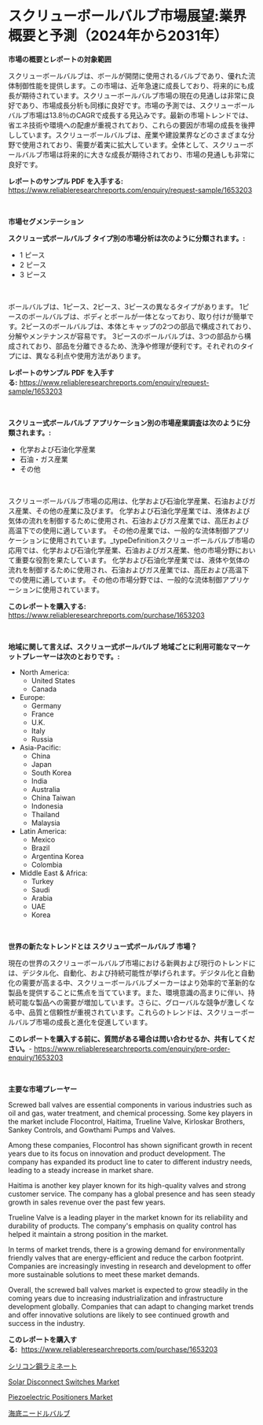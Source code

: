 <p><h1>スクリューボールバルブ市場展望:業界概要と予測（2024年から2031年）</h1></p><p><strong>市場の概要とレポートの対象範囲</strong></p>
<p><p>スクリューボールバルブは、ボールが開閉に使用されるバルブであり、優れた流体制御性能を提供します。この市場は、近年急速に成長しており、将来的にも成長が期待されています。スクリューボールバルブ市場の現在の見通しは非常に良好であり、市場成長分析も同様に良好です。市場の予測では、スクリューボールバルブ市場は13.8％のCAGRで成長する見込みです。最新の市場トレンドでは、省エネ技術や環境への配慮が重視されており、これらの要因が市場の成長を後押ししています。スクリューボールバルブは、産業や建設業界などのさまざまな分野で使用されており、需要が着実に拡大しています。全体として、スクリューボールバルブ市場は将来的に大きな成長が期待されており、市場の見通しも非常に良好です。</p></p>
<p><strong>レポートのサンプル PDF を入手する:</strong> <a href="https://www.reliableresearchreports.com/enquiry/request-sample/1653203">https://www.reliableresearchreports.com/enquiry/request-sample/1653203</a></p>
<p>&nbsp;</p>
<p><strong>市場セグメンテーション</strong></p>
<p><strong>スクリュー式ボールバルブ タイプ別の市場分析は次のように分類されます。:</strong></p>
<p><ul><li>1 ピース</li><li>2 ピース</li><li>3 ピース</li></ul></p>
<p>&nbsp;</p>
<p><p>ボールバルブは、1ピース、2ピース、3ピースの異なるタイプがあります。 1ピースのボールバルブは、ボディとボールが一体となっており、取り付けが簡単です。2ピースのボールバルブは、本体とキャップの2つの部品で構成されており、分解やメンテナンスが容易です。 3ピースのボールバルブは、3つの部品から構成されており、部品を分離できるため、洗浄や修理が便利です。それぞれのタイプには、異なる利点や使用方法があります。</p></p>
<p><strong>レポートのサンプル PDF を入手する:</strong>&nbsp;<a href="https://www.reliableresearchreports.com/enquiry/request-sample/1653203">https://www.reliableresearchreports.com/enquiry/request-sample/1653203</a></p>
<p>&nbsp;</p>
<p><strong> スクリュー式ボールバルブ アプリケーション別の市場産業調査は次のように分類されます。:</strong></p>
<p><ul><li>化学および石油化学産業</li><li>石油・ガス産業</li><li>その他</li></ul></p>
<p>&nbsp;</p>
<p><p>スクリューボールバルブ市場の応用は、化学および石油化学産業、石油およびガス産業、その他の産業に及びます。 化学および石油化学産業では、液体および気体の流れを制御するために使用され、石油およびガス産業では、高圧および高温下での使用に適しています。 その他の産業では、一般的な流体制御アプリケーションに使用されています。_typeDefinitionスクリューボールバルブ市場の応用では、化学および石油化学産業、石油およびガス産業、他の市場分野において重要な役割を果たしています。 化学および石油化学産業では、液体や気体の流れを制御するために使用され、石油およびガス産業では、高圧および高温下での使用に適しています。 その他の市場分野では、一般的な流体制御アプリケーションに使用されています。</p></p>
<p><strong>このレポートを購入する:</strong>&nbsp; <a href="https://www.reliableresearchreports.com/purchase/1653203">https://www.reliableresearchreports.com/purchase/1653203</a></p>
<p>&nbsp;</p>
<p><strong>地域に関して言えば、スクリュー式ボールバルブ 地域ごとに利用可能なマーケットプレーヤーは次のとおりです。:</strong></p>
<p><ul>
    <li>
        North America:
        <ul>
            <li>United States</li>
            <li>Canada</li>
        </ul>
    </li>
    <li>
        Europe:
        <ul>
            <li>Germany</li>
            <li>France</li>
            <li>U.K.</li>
            <li>Italy</li>
            <li>Russia</li>
        </ul>
    </li>
    <li>
        Asia-Pacific:
        <ul>
            <li>China</li>
            <li>Japan</li>
            <li>South Korea</li>
            <li>India</li>
            <li>Australia</li>
            <li>China Taiwan</li>
            <li>Indonesia</li>
            <li>Thailand</li>
            <li>Malaysia</li>
        </ul>
    </li>
    <li>
        Latin America:
        <ul>
            <li>Mexico</li>
            <li>Brazil</li>
            <li>Argentina Korea</li>
            <li>Colombia</li>
        </ul>
    </li>
    <li>
        Middle East & Africa:
        <ul>
            <li>Turkey</li>
            <li>Saudi</li>
            <li>Arabia</li>
            <li>UAE</li>
            <li>Korea</li>
        </ul>
    </li>
    </ul></p>
<p>&nbsp;</p>
<p><strong>世界の新たなトレンドとは スクリュー式ボールバルブ 市場？</strong></p>
<p><p>現在の世界のスクリューボールバルブ市場における新興および現行のトレンドには、デジタル化、自動化、および持続可能性が挙げられます。デジタル化と自動化の需要が高まる中、スクリューボールバルブメーカーはより効率的で革新的な製品を提供することに焦点を当てています。また、環境意識の高まりに伴い、持続可能な製品への需要が増加しています。さらに、グローバルな競争が激しくなる中、品質と信頼性が重視されています。これらのトレンドは、スクリューボールバルブ市場の成長と進化を促進しています。</p></p>
<p><strong>このレポートを購入する前に、質問がある場合は問い合わせるか、共有してください。</strong>- <a href="https://www.reliableresearchreports.com/enquiry/pre-order-enquiry/1653203">https://www.reliableresearchreports.com/enquiry/pre-order-enquiry/1653203</a></p>
<p>&nbsp;</p>
<p><strong>主要な市場プレーヤー</strong></p>
<p><p>Screwed ball valves are essential components in various industries such as oil and gas, water treatment, and chemical processing. Some key players in the market include Flocontrol, Haitima, Trueline Valve, Kirloskar Brothers, Sankey Controls, and Gowthami Pumps and Valves.</p><p>Among these companies, Flocontrol has shown significant growth in recent years due to its focus on innovation and product development. The company has expanded its product line to cater to different industry needs, leading to a steady increase in market share.</p><p>Haitima is another key player known for its high-quality valves and strong customer service. The company has a global presence and has seen steady growth in sales revenue over the past few years.</p><p>Trueline Valve is a leading player in the market known for its reliability and durability of products. The company's emphasis on quality control has helped it maintain a strong position in the market.</p><p>In terms of market trends, there is a growing demand for environmentally friendly valves that are energy-efficient and reduce the carbon footprint. Companies are increasingly investing in research and development to offer more sustainable solutions to meet these market demands.</p><p>Overall, the screwed ball valves market is expected to grow steadily in the coming years due to increasing industrialization and infrastructure development globally. Companies that can adapt to changing market trends and offer innovative solutions are likely to see continued growth and success in the industry.</p></p>
<p><strong>このレポートを購入する:</strong>&nbsp;&nbsp;<a href="https://www.reliableresearchreports.com/purchase/1653203">https://www.reliableresearchreports.com/purchase/1653203</a></p>
<p><p><a href="https://medium.com/@jordanilliamson678678/%E3%82%B7%E3%83%AA%E3%82%B3%E3%83%B3%E3%82%B9%E3%83%81%E3%83%BC%E3%83%AB%E7%A9%8D%E5%B1%A4%E6%9D%BF%E5%B8%82%E5%A0%B4%E8%A6%8F%E6%A8%A1-%E5%B9%B4%E9%96%93%E6%88%90%E9%95%B7%E7%8E%87-%E3%83%88%E3%83%AC%E3%83%B3%E3%83%892024%E5%B9%B4-2030%E5%B9%B4-87c1ed10dc11">シリコン鋼ラミネート</a></p><p><a href="https://github.com/rahu1506/Market-Research-Report-List-3/blob/main/solar-disconnect-switches-market.md">Solar Disconnect Switches Market</a></p><p><a href="https://github.com/juniordelafrance/Market-Research-Report-List-2/blob/main/piezoelectric-positioners-market.md">Piezoelectric Positioners Market</a></p><p><a href="https://github.com/Sophiaard2003/Market-Research-Report-List-1/blob/main/703247410687.md">海底ニードルバルブ</a></p></p>